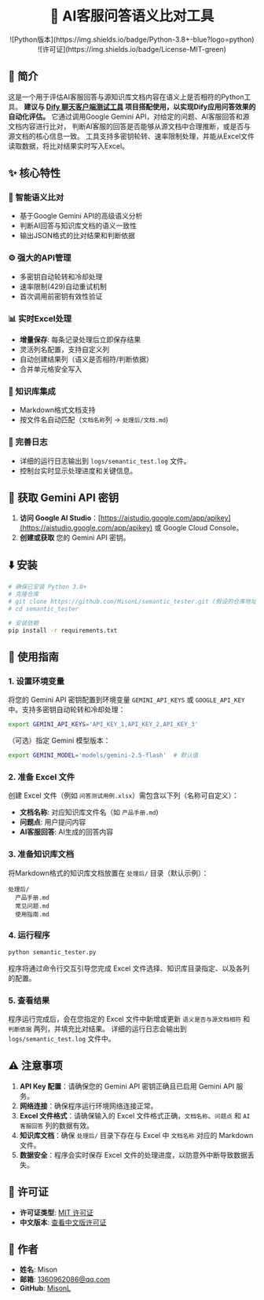 <div align="center">
<h1>🚀 AI客服问答语义比对工具</h1>
</div>
<div align="center">
![Python版本](https://img.shields.io/badge/Python-3.8+-blue?logo=python) ![许可证](https://img.shields.io/badge/License-MIT-green)
</div>

## 📖 简介
这是一个用于评估AI客服回答与源知识库文档内容在语义上是否相符的Python工具。
**建议与 [Dify 聊天客户端测试工具](https://github.com/MisonL/dify_chat_tester) 项目搭配使用，以实现Dify应用问答效果的自动化评估。**
它通过调用Google Gemini API，对给定的问题、AI客服回答和源文档内容进行比对，
判断AI客服的回答是否能够从源文档中合理推断，或是否与源文档的核心信息一致。
工具支持多密钥轮转、速率限制处理，并能从Excel文件读取数据，将比对结果实时写入Excel。

## ✨ 核心特性
### 🧠 智能语义比对
- 基于Google Gemini API的高级语义分析
- 判断AI回答与知识库文档的语义一致性
- 输出JSON格式的比对结果和判断依据

### ⚙️ 强大的API管理
- 多密钥自动轮转和冷却处理
- 速率限制(429)自动重试机制
- 首次调用前密钥有效性验证

### 📊 实时Excel处理
- **增量保存**: 每条记录处理后立即保存结果
- 灵活列名配置，支持自定义列
- 自动创建结果列（语义是否相符/判断依据）
- 合并单元格安全写入

### 📂 知识库集成
- Markdown格式文档支持
- 按文件名自动匹配（`文档名称`列 → `处理后/文档.md`)

### 📝 完善日志
-   详细的运行日志输出到 `logs/semantic_test.log` 文件。
-   控制台实时显示处理进度和关键信息。

## 🔑 获取 Gemini API 密钥
1.  **访问 Google AI Studio**：[https://aistudio.google.com/app/apikey](https://aistudio.google.com/app/apikey) 或 Google Cloud Console。
2.  **创建或获取** 您的 Gemini API 密钥。

## ⬇️ 安装
```bash
# 确保已安装 Python 3.8+
# 克隆仓库
# git clone https://github.com/MisonL/semantic_tester.git (假设的仓库地址)
# cd semantic_tester

# 安装依赖
pip install -r requirements.txt
```

## 🚦 使用指南
### 1. 设置环境变量
将您的 Gemini API 密钥配置到环境变量 `GEMINI_API_KEYS` 或 `GOOGLE_API_KEY` 中。支持多密钥自动轮转和冷却处理：
```bash
export GEMINI_API_KEYS='API_KEY_1,API_KEY_2,API_KEY_3'
```
（可选）指定 Gemini 模型版本：
```bash
export GEMINI_MODEL='models/gemini-2.5-flash'  # 默认值
```

### 2. 准备 Excel 文件
创建 Excel 文件（例如 `问答测试用例.xlsx`）需包含以下列（名称可自定义）：
- **文档名称**: 对应知识库文件名（如 `产品手册.md`)
- **问题点**: 用户提问内容
- **AI客服回答**: AI生成的回答内容

### 3. 准备知识库文档
将Markdown格式的知识库文档放置在 `处理后/` 目录（默认示例）：
```
处理后/
  产品手册.md
  常见问题.md
  使用指南.md
```

### 4. 运行程序
```bash
python semantic_tester.py
```
程序将通过命令行交互引导您完成 Excel 文件选择、知识库目录指定、以及各列的配置。

### 5. 查看结果
程序运行完成后，会在您指定的 Excel 文件中新增或更新 `语义是否与源文档相符` 和 `判断依据` 两列，并填充比对结果。
详细的运行日志会输出到 `logs/semantic_test.log` 文件中。

## ⚠️ 注意事项
1.  **API Key 配置**：请确保您的 Gemini API 密钥正确且已启用 Gemini API 服务。
2.  **网络连接**：确保程序运行环境网络连接正常。
3.  **Excel 文件格式**：请确保输入的 Excel 文件格式正确，`文档名称`、`问题点` 和 `AI客服回答` 列的数据有效。
4.  **知识库文档**：确保 `处理后/` 目录下存在与 Excel 中 `文档名称` 对应的 Markdown 文件。
5.  **数据安全**：程序会实时保存 Excel 文件的处理进度，以防意外中断导致数据丢失。

## 📜 许可证
-   **许可证类型**: [MIT 许可证](LICENSE)
-   **中文版本**: [查看中文版许可证](LICENSE-CN)

## 👤 作者
-   **姓名**: Mison
-   **邮箱**: 1360962086@qq.com
-   **GitHub**: [MisonL](https://github.com/MisonL)

